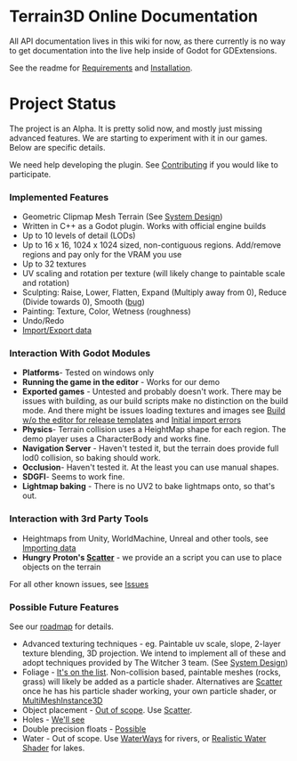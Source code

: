 # Terrain3D Online Documentation

All API documentation lives in this wiki for now, as there currently is no way to get documentation into the live help inside of Godot for GDExtensions.

See the readme for [Requirements](https://github.com/outobugi/Terrain3D#requirements) and [Installation](https://github.com/outobugi/Terrain3D#installation--setup).

# Project Status

The project is an Alpha. It is pretty solid now, and mostly just missing advanced features. We are starting to experiment with it in our games. Below are specific details.

We need help developing the plugin. See [Contributing](Contributing) if you would like to participate.

### Implemented Features

* Geometric Clipmap Mesh Terrain (See [System Design](System-Design))
* Written in C++ as a Godot plugin. Works with official engine builds
* Up to 10 levels of detail (LODs)
* Up to 16 x 16, 1024 x 1024 sized, non-contiguous regions. Add/remove regions and pay only for the VRAM you use
* Up to 32 textures
* UV scaling and rotation per texture (will likely change to paintable scale and rotation)
* Sculpting: Raise, Lower, Flatten, Expand (Multiply away from 0), Reduce (Divide towards 0), Smooth ([bug](https://github.com/outobugi/Terrain3D/issues/112))
* Painting: Texture, Color, Wetness (roughness)
* Undo/Redo
* [Import/Export data](Importing-&-Exporting-Data)


### Interaction With Godot Modules
* **Platforms**- Tested on windows only
* **Running the game in the editor** - Works for our demo
* **Exported games** - Untested and probably doesn't work. There may be issues with building, as our build scripts make no distinction on the build mode. And there might be issues loading textures and images see [Build w/o the editor for release templates](https://github.com/outobugi/Terrain3D/issues/76) and [Initial import errors](https://github.com/outobugi/Terrain3D/issues/20)
* **Physics**- Terrain collision uses a HeightMap shape for each region. The demo player uses a CharacterBody and works fine.
* **Navigation Server** - Haven't tested it, but the terrain does provide full lod0 collision, so baking should work.
* **Occlusion**- Haven't tested it. At the least you can use manual shapes.
* **SDGFI**- Seems to work fine.
* **Lightmap baking** - There is no UV2 to bake lightmaps onto, so that's out.

### Interaction with 3rd Party Tools
* Heightmaps from Unity, WorldMachine, Unreal and other tools, see [Importing data](Importing-&-Exporting-Data)
* **Hungry Proton's [Scatter](https://github.com/HungryProton/scatter)** - we provide an a script you can use to place objects on the terrain

For all other known issues, see [Issues](https://github.com/outobugi/Terrain3D/issues)

### Possible Future Features

See our [roadmap](https://github.com/users/outobugi/projects/1/views/1) for details.

* Advanced texturing techniques - eg. Paintable uv scale, slope, 2-layer texture blending, 3D projection. We intend to implement all of these and adopt techniques provided by The Witcher 3 team. (See [System Design](System-Design))
* Foliage - [It's on the list](https://github.com/outobugi/Terrain3D/issues/43). Non-collision based, paintable meshes (rocks, grass) will likely be added as a particle shader. Alternatives are [Scatter](https://github.com/HungryProton/scatter) once he has his particle shader working, your own particle shader, or [MultiMeshInstance3D](https://docs.godotengine.org/en/stable/tutorials/3d/using_multi_mesh_instance.html)
* Object placement - [Out of scope](https://github.com/outobugi/Terrain3D/issues/47). Use [Scatter](https://github.com/HungryProton/scatter).
* Holes - [We'll see](https://github.com/outobugi/Terrain3D/issues/60)
* Double precision floats - [Possible](https://github.com/outobugi/Terrain3D/issues/30)
* Water - Out of scope. Use [WaterWays](https://github.com/Arnklit/Waterways) for rivers, or [Realistic Water Shader](https://godotengine.org/asset-library/asset/343) for lakes.

